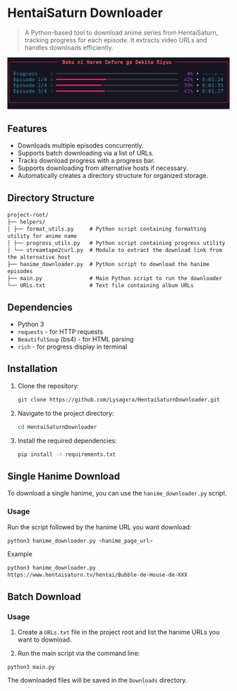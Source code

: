 # HentaiSaturn Downloader

> A Python-based tool to download anime series from HentaiSaturn, tracking progress for each episode. It extracts video URLs and handles downloads efficiently.

![Screenshot](https://github.com/Lysagxra/HentaiSaturnDownloader/blob/68d64c2b3b2bf2328f1e8ce1bb7a297f87c20692/misc/Screenshot.png)

## Features

- Downloads multiple episodes concurrently.
- Supports batch downloading via a list of URLs.
- Tracks download progress with a progress bar.
- Supports downloading from alternative hosts if necessary.
- Automatically creates a directory structure for organized storage.

## Directory Structure
```
project-root/
├── helpers/
│ ├── format_utils.py     # Python script containing formatting utility for anime name
│ ├── progress_utils.py   # Python script containing progress utility
│ └── streamtape2curl.py  # Module to extract the download link from the alternative host
├── hanime_downloader.py  # Python script to download the hanime episodes
├── main.py               # Main Python script to run the downloader
└── URLs.txt              # Text file containing album URLs
```

## Dependencies

- Python 3
- `requests` - for HTTP requests
- `BeautifulSoup` (bs4) - for HTML parsing
- `rich` - for progress display in terminal

## Installation

1. Clone the repository:
   ```bash
   git clone https://github.com/Lysagxra/HentaiSaturnDownloader.git

2. Navigate to the project directory:
   ```bash
   cd HentaiSaturnDownloader

3. Install the required dependencies:
   ```bash
   pip install -r requirements.txt

## Single Hanime Download

To download a single hanime, you can use the `hanime_downloader.py` script.

### Usage

Run the script followed by the hanime URL you want download:

```bash
python3 hanime_downloader.py <hanime_page_url>
```

Example

```
python3 hanime_downloader.py https://www.hentaisaturn.tv/hentai/Bubble-de-House-de-XXX
```

## Batch Download

### Usage

1. Create a `URLs.txt` file in the project root and list the hanime URLs you want to download.

2. Run the main script via the command line:

```
python3 main.py
```

The downloaded files will be saved in the `Downloads` directory.
